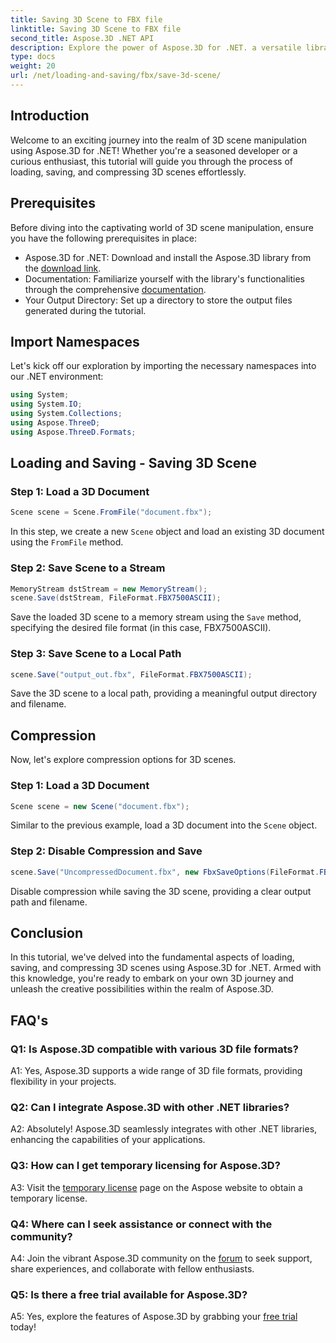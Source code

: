 ```yaml
---
title: Saving 3D Scene to FBX file
linktitle: Saving 3D Scene to FBX file
second_title: Aspose.3D .NET API
description: Explore the power of Aspose.3D for .NET. a versatile library for seamless 3D scene manipulation. Load, save, and compress effortlessly.
type: docs
weight: 20
url: /net/loading-and-saving/fbx/save-3d-scene/
---
```

## Introduction

Welcome to an exciting journey into the realm of 3D scene manipulation using Aspose.3D for .NET! Whether you're a seasoned developer or a curious enthusiast, this tutorial will guide you through the process of loading, saving, and compressing 3D scenes effortlessly.

## Prerequisites

Before diving into the captivating world of 3D scene manipulation, ensure you have the following prerequisites in place:

- Aspose.3D for .NET: Download and install the Aspose.3D library from the [download link](https://releases.aspose.com/3d/net/).
- Documentation: Familiarize yourself with the library's functionalities through the comprehensive [documentation](https://reference.aspose.com/3d/net/).
- Your Output Directory: Set up a directory to store the output files generated during the tutorial.

## Import Namespaces

Let's kick off our exploration by importing the necessary namespaces into our .NET environment:

```csharp
using System;
using System.IO;
using System.Collections;
using Aspose.ThreeD;
using Aspose.ThreeD.Formats;
```

## Loading and Saving - Saving 3D Scene

### Step 1: Load a 3D Document

```csharp
Scene scene = Scene.FromFile("document.fbx");
```

In this step, we create a new `Scene` object and load an existing 3D document using the `FromFile` method.

### Step 2: Save Scene to a Stream

```csharp
MemoryStream dstStream = new MemoryStream();
scene.Save(dstStream, FileFormat.FBX7500ASCII);
```

Save the loaded 3D scene to a memory stream using the `Save` method, specifying the desired file format (in this case, FBX7500ASCII).


### Step 3: Save Scene to a Local Path

```csharp
scene.Save("output_out.fbx", FileFormat.FBX7500ASCII);
```

Save the 3D scene to a local path, providing a meaningful output directory and filename.

## Compression

Now, let's explore compression options for 3D scenes.

### Step 1: Load a 3D Document

```csharp
Scene scene = new Scene("document.fbx");
```

Similar to the previous example, load a 3D document into the `Scene` object.

### Step 2: Disable Compression and Save

```csharp
scene.Save("UncompressedDocument.fbx", new FbxSaveOptions(FileFormat.FBX7500ASCII) { EnableCompression = false });
```

Disable compression while saving the 3D scene, providing a clear output path and filename.

## Conclusion

In this tutorial, we've delved into the fundamental aspects of loading, saving, and compressing 3D scenes using Aspose.3D for .NET. Armed with this knowledge, you're ready to embark on your own 3D journey and unleash the creative possibilities within the realm of Aspose.3D.

## FAQ's

### Q1: Is Aspose.3D compatible with various 3D file formats?

A1: Yes, Aspose.3D supports a wide range of 3D file formats, providing flexibility in your projects.

### Q2: Can I integrate Aspose.3D with other .NET libraries?

A2: Absolutely! Aspose.3D seamlessly integrates with other .NET libraries, enhancing the capabilities of your applications.

### Q3: How can I get temporary licensing for Aspose.3D?

A3: Visit the [temporary license](https://purchase.aspose.com/temporary-license/) page on the Aspose website to obtain a temporary license.

### Q4: Where can I seek assistance or connect with the community?

A4: Join the vibrant Aspose.3D community on the [forum](https://forum.aspose.com/c/3d/18) to seek support, share experiences, and collaborate with fellow enthusiasts.

### Q5: Is there a free trial available for Aspose.3D?

A5: Yes, explore the features of Aspose.3D by grabbing your [free trial](https://releases.aspose.com/) today!

